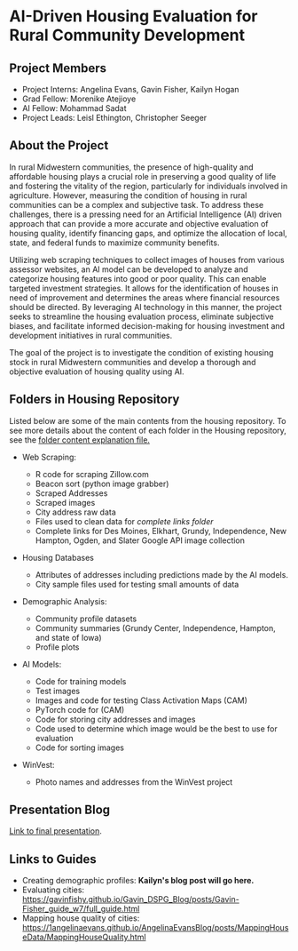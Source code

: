 # AI-Driven Housing Evaluation for Rural Community Development



## Project Members
+ Project Interns: Angelina Evans, Gavin Fisher, Kailyn Hogan
+ Grad Fellow: Morenike Atejioye
+ AI Fellow: Mohammad Sadat
+ Project Leads: Leisl Ethington, Christopher Seeger


## About the Project

In rural Midwestern communities, the presence of high-quality and affordable housing plays a crucial role in preserving a good quality of life and fostering the vitality of the region, particularly for individuals involved in agriculture. However, measuring the condition of housing in rural communities can be a complex and subjective task. To address these challenges, there is a pressing need for an Artificial Intelligence (AI) driven approach that can provide a more accurate and objective evaluation of housing quality, identify financing gaps, and optimize the allocation of local, state, and federal funds to maximize community benefits.

Utilizing web scraping techniques to collect images of houses from various assessor websites, an AI model can be developed to analyze and categorize housing features into good or poor quality. This can enable targeted investment strategies. It allows for the identification of houses in need of improvement and determines the areas where financial resources should be directed. By leveraging AI technology in this manner, the project seeks to streamline the housing evaluation process, eliminate subjective biases, and facilitate informed decision-making for housing investment and development initiatives in rural communities.

The goal of the project is to investigate the condition of existing housing stock in rural Midwestern communities and develop a thorough and objective evaluation of housing quality using AI.


## Folders in Housing Repository

Listed below are some of the main contents from the housing repository. To see more details about the content of each folder in the Housing repository, see the [folder content explanation file.](Housing/folder_contents.txt)

+ Web Scraping:
   - R code for scraping Zillow.com
   - Beacon sort (python image grabber)
   - Scraped Addresses
   - Scraped images
   - City address raw data
	- Files used to clean data for _complete links folder_
   - Complete links for Des Moines, Elkhart, Grundy, Independence, New Hampton, Ogden, and Slater Google API image collection

+ Housing Databases
   - Attributes of addresses including predictions made by the AI models.
   - City sample files used for testing small amounts of data
  
+ Demographic Analysis:
	- Community profile datasets
	- Community summaries (Grundy Center, Independence, Hampton, and state of Iowa)
	- Profile plots


+ AI Models:
	- Code for training models
	- Test images
	- Images and code for testing Class Activation Maps (CAM)
	- PyTorch code for (CAM)
  	- Code for storing city addresses and images
   	- Code used to determine which image would be the best to use for evaluation
   	- Code for sorting images
  

+ WinVest:
  - Photo names and addresses from the WinVest project


## Presentation Blog

[Link to final presentation](https://morenikeope.github.io/Atejioye_Blog/posts/Report_Draft/Report_Draft.html).

## Links to Guides

+ Creating demographic profiles: **Kailyn's blog post will go here.**
+ Evaluating cities: https://gavinfishy.github.io/Gavin_DSPG_Blog/posts/Gavin-Fisher_guide_w7/full_guide.html
+ Mapping house quality of cities: https://1angelinaevans.github.io/AngelinaEvansBlog/posts/MappingHouseData/MappingHouseQuality.html


 
